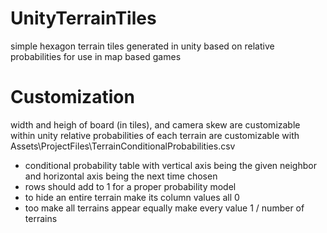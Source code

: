 # UnityTerrainTiles
simple hexagon terrain tiles generated in unity based on relative probabilities for use in map based games

# Customization
width and heigh of board (in tiles), and camera skew are customizable within unity
relative probabilities of each terrain are customizable with Assets\ProjectFiles\TerrainConditionalProbabilities.csv
  - conditional probability table with vertical axis being the given neighbor and horizontal axis being the next time chosen
  - rows should add to 1 for a proper probability model
  - to hide an entire terrain make its column values all 0
  - too make all terrains appear equally make every value 1 / number of terrains
